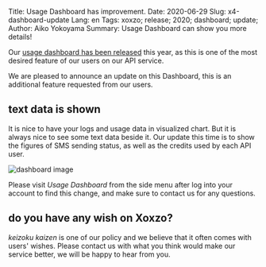 Title: Usage Dashboard has improvement.
Date: 2020-06-29
Slug: x4-dashboard-update
Lang: en
Tags: xoxzo; release; 2020; dashboard; update;
Author: Aiko Yokoyama
Summary: Usage Dashboard can show you more details!

Our [usage dashboard has been released](/2020-03-05-dashboard-release-en.md) this year, as this is one of the most desired feature of our users on our API service.

We are pleased to announce an update on this Dashboard, this is an additional feature requested from our users.

## text data is shown

It is nice to have your logs and usage data in visualized chart. 
But it is always nice to see some text data beside it. 
Our update this time is to show the figures of SMS sending status, as well as the credits used by each API user.

![dashboard image](/images/usagedashboard-20200629en.jpg)

Please visit _Usage Dashboard_ from the side menu after log into your account to find this change, and make sure to contact us for any questions.

## do you have any wish on Xoxzo?

_keizoku kaizen_ is one of our policy and we believe that it often comes with users' wishes. 
Please contact us with what you think would make our service better, we will be happy to hear from you.



